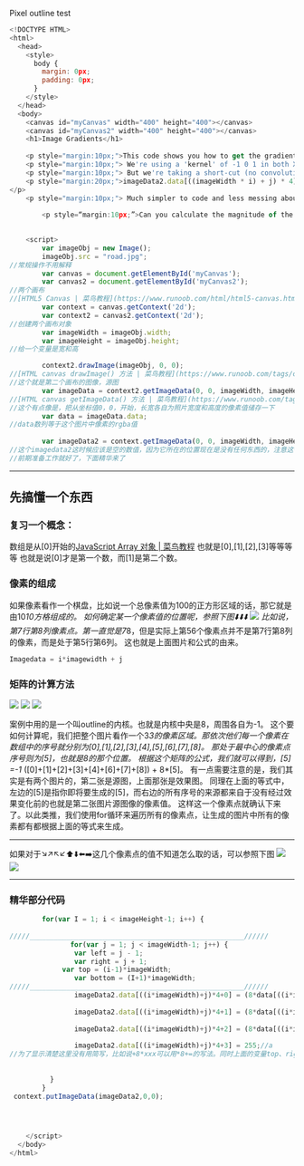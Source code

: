 Pixel outline test

``` javascript
<!DOCTYPE HTML>
<html>
  <head>
    <style>
      body {
        margin: 0px;
        padding: 0px;
      }
    </style>
  </head>
  <body>
    <canvas id="myCanvas" width="400" height="400"></canvas>
    <canvas id="myCanvas2" width="400" height="400"></canvas>
    <h1>Image Gradients</h1>
    
    <p style="margin:10px;">This code shows you how to get the gradient of an image in both X and Y.</p>
    <p style="margin:10px;"> We're using a 'kernel' of -1 0 1 in both X and Y</p>
    <p style="margin:10px;"> But we're taking a short-cut (no convolution kernel - just manual multiplication of pixels)</p>
    <p style="margin:20px;">imageData2.data[((imageWidth * i) + j) * 4] = (-1*(data[((imageWidth * i) + j-1) * 4])) + (data[((imageWidth * i) + j+1) * 4]);
</p>
    <p style="margin:10px;"> Much simpler to code and less messing about</p>
    
        <p style=“margin:10px;”>Can you calculate the magnitude of the gradients?</p>

    
    <script>
        var imageObj = new Image();
        imageObj.src = "road.jpg";
//常规操作不用解释
        var canvas = document.getElementById('myCanvas');
        var canvas2 = document.getElementById('myCanvas2');
//两个画布
//[HTML5 Canvas | 菜鸟教程](https://www.runoob.com/html/html5-canvas.html)
        var context = canvas.getContext('2d');
        var context2 = canvas2.getContext('2d');
//创建两个画布对象
        var imageWidth = imageObj.width;
        var imageHeight = imageObj.height;
//给一个变量是宽和高

        context2.drawImage(imageObj, 0, 0);
//[HTML canvas drawImage() 方法 | 菜鸟教程](https://www.runoob.com/tags/canvas-drawimage.html)
//这个就是第二个画布的图像，源图
        var imageData = context2.getImageData(0, 0, imageWidth, imageHeight);
//[HTML canvas getImageData() 方法 | 菜鸟教程](https://www.runoob.com/tags/canvas-getimagedata.html)
//这个有点像是，把从坐标值0，0，开始，长宽各自为照片宽度和高度的像素值储存一下
        var data = imageData.data;
//data数列等于这个图片中像素的rgba值
        
        var imageData2 = context.getImageData(0, 0, imageWidth, imageHeight);
//这个imagedata2这时候应该是空的数值，因为它所在的位置现在是没有任何东西的，注意这个时候这些东西都只是一个像素点，而不是rgba数值
//前期准备工作就好了，下面精华来了
```
- - - -
## 先搞懂一个东西

### 复习一个概念：
数组是从[0]开始的[JavaScript Array 对象 | 菜鸟教程](https://www.runoob.com/jsref/jsref-obj-array.html)
也就是[0],[1],[2],[3]等等等等
也就是说[0]才是第一个数，而[1]是第二个数。

### 像素的组成
如果像素看作一个棋盘，比如说一个总像素值为100的正方形区域的话，那它就是由10*10方格组成的。
如何确定某一个像素值的位置呢，参照下图⬇️⬇️⬇️
![](https://tva1.sinaimg.cn/large/006y8mN6gy1g8gq3p3wv1j31400u0kch.jpg)
比如说，第7行第8列像素点。第一直觉是7*8，但是实际上第56个像素点并不是第7行第8列的像素，而是处于第5行第6列。
这也就是上面图片和公式的由来。
``` javascript
Imagedata = i*imagewidth + j
```
### 矩阵的计算方法
![](https://tva1.sinaimg.cn/large/006y8mN6gy1g8gq3pqyzkj30g80is0sz.jpg)
![](https://tva1.sinaimg.cn/large/006y8mN6gy1g8gq3q4m7zj30b40b4q7o.jpg)
![](https://tva1.sinaimg.cn/large/006y8mN6gy1g8gq3qi2prj30b40b443q.jpg)

案例中用的是一个叫outline的内核。也就是内核中央是8，周围各自为-1。
这个要如何计算呢，我们把整个图片看作一个3*3的像素区域。那依次他们每一个像素在数组中的序号就分别为[0],[1],[2],[3],[4],[5],[6],[7],[8]。
那处于最中心的像素点序号则为[5]，也就是8的那个位置。
根据这个矩阵的公式，我们就可以得到，[5] =-1* ([0]+[1]+[2]+[3]+[4]+[6]+[7]+[8]) + 8*[5]。
有一点需要注意的是，我们其实是有两个图片的，第二张是源图，上面那张是效果图。
同理在上面的等式中，左边的[5]是指你即将要生成的[5]，而右边的所有序号的来源都来自于没有经过效果变化前的也就是第二张图片源图像的像素值。
这样这一个像素点就确认下来了。以此类推，我们使用for循环来遍历所有的像素点，让生成的图片中所有的像素都有都根据上面的等式来生成。
- - - -
如果对于↘️↗️↖️↙️⬆️⬇️⬅️➡️这几个像素点的值不知道怎么取的话，可以参照下图
![](https://tva1.sinaimg.cn/large/006y8mN6gy1g8gq42pwm0j31400u04gi.jpg)
![](https://tva1.sinaimg.cn/large/006y8mN6gy1g8gq3p3wv1j31400u0kch.jpg)
- - - -
### 精华部分代码
``` javascript
        for(var I = 1; i < imageHeight-1; i++) {         
            
/////_____________________________________________________//////
			   for(var j = 1; j < imageWidth-1; j++) {
				var left = j - 1;
				var right = j + 1;
             var top = (i-1)*imageWidth;           
				var bottom = (I+1)*imageWidth; 
/////_____________________________________________________//////
 				imageData2.data[((i*imageWidth)+j)*4+0] = (8*data[((i*imageWidth)+j)*4])-data[((i-1)*imageWidth+j)*4]-data[((i+1)*imageWidth+j)*4]-data[((i*imageWidth)+j-1)*4]-data[((i*imageWidth)+j+1)*4]-data[(((i-1)*imageWidth)+j-1)*4]-data[(((i-1)*imageWidth)+j+1)*4]-data[(((i+1)*imageWidth)+j+1)*4]-data[(((i+1)*imageWidth)+j-1)*4];//r
                 
                imageData2.data[((i*imageWidth)+j)*4+1] = (8*data[((i*imageWidth)+j)*4+1])-data[((i-1)*imageWidth+j)*4+1]-data[((i+1)*imageWidth+j)*4+1]-data[((i*imageWidth)+j-1)*4+1]-data[((i*imageWidth)+j+1)*4+1]-data[(((i-1)*imageWidth)+j-1)*4+1]-data[(((i-1)*imageWidth)+j+1)*4+1]-data[(((i+1)*imageWidth)+j+1)*4+1]-data[(((i+1)*imageWidth)+j-1)*4+1];//g
                 
                imageData2.data[((i*imageWidth)+j)*4+2] = (8*data[((i*imageWidth)+j)*4+2])-data[((i-1)*imageWidth+j)*4+2]-data[((i+1)*imageWidth+j)*4+2]-data[((i*imageWidth)+j-1)*4+2]-data[((i*imageWidth)+j+1)*4+2]-data[(((i-1)*imageWidth)+j-1)*4+2]-data[(((i-1)*imageWidth)+j+1)*4+2]-data[(((i+1)*imageWidth)+j+1)*4+2]-data[(((i+1)*imageWidth)+j-1)*4+2];//b
                 
                imageData2.data[((i*imageWidth)+j)*4+3] = 255;//a
//为了显示清楚这里没有用简写，比如说+8*xxx可以用*8+=的写法。同时上面的变量top、right等也可以替换进去（目前我测试如果直接定义变量写进去是有问题的，暂时不知道原因）
            
               
          }
        }
 context.putImageData(imageData2,0,0);




    </script>
  </body>
</html>     
```
